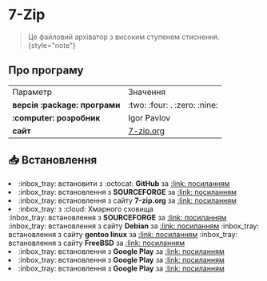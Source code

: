 # 7-Zip

<primary-label ref="Інструменти"/>
<secondary-label ref="windows"/>
<secondary-label ref="linux"/>
<secondary-label ref="android"/>

> Це файловий архіватор з високим ступенем стиснення.
{style="note"}

## Про програму

<table>
<tr>
<td>Параметр</td>
<td>Значення</td>
</tr>
<tr>
<td><b>версія :package: програми</b></td>
<td>:two: :four: . :zero: :nine:</td>
</tr>
<tr>
<td><b>:computer: розробник</b></td>
<td>Igor Pavlov</td>
</tr>
<tr>
<td><b>сайт</b></td>
<td><a href="https://www.7-zip.org/">7-zip.org</a></td>
</tr>
</table>

## :inbox_tray: Встановлення

<tabs group="os">
<tab id="general" title="Загальні" group-key="general">
<list>
<li>:inbox_tray: встановити з :octocat: <b>GitHub</b> за <a href="https://github.com/ip7z/7zip/releases">:link: посиланням</a></li>
<li>:inbox_tray: встановлення з <b>SOURCEFORGE</b> за <a href="https://sourceforge.net/projects/sevenzip/files/">:link: посиланням</a></li>
<li>:inbox_tray: встановлення з сайту <b>7-zip.org</b> за <a href="https://www.7-zip.org/download.html">:link: посиланням</a></li>
<li>:inbox_tray: з :cloud: Хмарного сховища</li>
</list>
</tab>
<tab id="linux" title=":penguin: Linux" group-key="linux">
<deflist>
<def title="p7zip для :penguin: Linux">:inbox_tray: встановлення з <b>SOURCEFORGE</b> за <a href="https://sourceforge.net/projects/p7zip/files/">:link: посиланням</a></def>
<def title="p7zip Debian">:inbox_tray: встановлення з сайту <b>Debian</b> за <a href="https://packages.debian.org/sid/p7zip-full">:link: посиланням</a></def>
<def title="p7zip gentoo linux">:inbox_tray: встановлення з сайту <b>gentoo linux</b> за <a href="https://packages.gentoo.org/packages/app-arch/p7zip">:link: посиланням</a></def>
<def title="p7zip FreeBSD">:inbox_tray: встановлення з сайту <b>FreeBSD</b> за <a href="https://freshports.org/archivers/p7zip/">:link: посиланням</a></def>
</deflist>
</tab>
<tab id="android" title="Android" group-key="android">
<list>
<li>:inbox_tray: встановлення з <b>Google Play</b> за <a href="https://play.google.com/store/apps/details?id=org.joa.zipperplus7">:link: посиланням</a></li>
<li>:inbox_tray: встановлення з <b>Google Play</b> за <a href="https://play.google.com/store/apps/details?id=com.sociosoft.unzip">:link: посиланням</a></li>
<li>:inbox_tray: встановлення з <b>Google Play</b> за <a href="https://play.google.com/store/apps/details?id=org.joa.zipperplus7v2">:link: посиланням</a></li>
</list>
</tab>
</tabs>